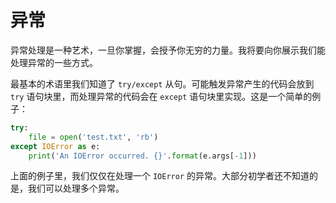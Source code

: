 # 异常

异常处理是一种艺术，一旦你掌握，会授予你无穷的力量。我将要向你展示我们能处理异常的一些方式。

最基本的术语里我们知道了 ```try/except``` 从句。可能触发异常产生的代码会放到 ```try``` 语句块里，而处理异常的代码会在 ```except``` 语句块里实现。这是一个简单的例子：

```python
try:
    file = open('test.txt', 'rb')
except IOError as e:
    print('An IOError occurred. {}'.format(e.args[-1]))
```

上面的例子里，我们仅仅在处理一个 ```IOError``` 的异常。大部分初学者还不知道的是，我们可以处理多个异常。
